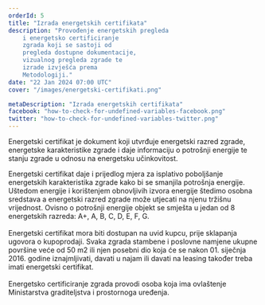 ```yaml
---
orderId: 5
title: "Izrada energetskih certifikata"
description: "Provođenje energetskih pregleda
    i energetsko certificiranje
    zgrada koji se sastoji od
    pregleda dostupne dokumentacije,
    vizualnog pregleda zgrade te
    izrade izvješća prema
    Metodologiji."
date: "22 Jan 2024 07:00 UTC"
cover: "/images/energetski-certifikati.png"

metaDescription: "Izrada energetskih certifikata"
facebook: "how-to-check-for-undefined-variables-facebook.png"
twitter: "how-to-check-for-undefined-variables-twitter.png"
---
```


<p
   class="text-4 line-height-9 appear-animation"
   data-appear-animation="fadeIn"
   data-appear-animation-delay="100"
   >
   Energetski certifikat je dokument koji utvrđuje energetski
   razred zgrade, energetske karakteristike zgrade i daje
   informaciju o potrošnji energije te stanju zgrade u odnosu na
   energetsku učinkovitost.
</p>
<p
   class="m-0 p-0 appear-animation"
   data-appear-animation="fadeIn"
   data-appear-animation-delay="300"
   >
   Energetski certifikat daje i prijedlog mjera za isplativo
   poboljšanje energetskih karakteristika zgrade kako bi se
   smanjila potrošnja energije. Uštedom energije i korištenjem
   obnovljivih izvora energije štedimo osobna sredstava a
   energetski razred zgrade može utjecati na njenu tržišnu
   vrijednost. Ovisno o potrošnji energije objekt se smješta u
   jedan od 8 energetskih razreda: A+, A, B, C, D, E, F, G.
   <br />
   <br />
   Energetski certifikat mora biti dostupan na uvid kupcu, prije
   sklapanja ugovora o kupoprodaji. Svaka zgrada stambene i
   poslovne namjene ukupne površine veće od 50 m2 ili njen posebni
   dio koja će se nakon 01. siječnja 2016. godine iznajmljivati,
   davati u najam ili davati na leasing također treba imati
   energetski certifikat.
   <br />
   <br />
   Energetsko certificiranje zgrada provodi osoba koja ima
   ovlaštenje Ministarstva graditeljstva i prostornoga uređenja.
</p>
